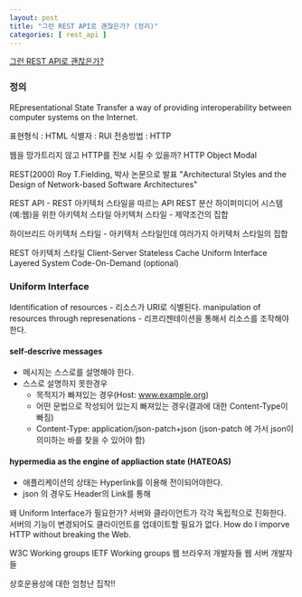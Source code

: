 ```yaml
---
layout: post
title: "그런 REST API로 괜찮은가? (정리)"
categories: [ rest_api ]
---
```


[그런 REST API로 괜찮은가?](https://www.youtube.com/watch?v=RP_f5dMoHFc)


### 정의
REpresentational State Transfer
a way of providing interoperability between computer systems on the Internet.

표현형식 : HTML
식별자 : RUI
전송방법 : HTTP

웹을 망가트리지 않고 HTTP를 진보 시킬 수 있을까?
HTTP Object Modal

REST(2000)
Roy T.Fielding, 박사 논문으로 발표
"Architectural Styles and the Design of Network-based Software Architectures"


REST API - REST 아키텍처 스타일을 따르는 API
REST 분산 하이퍼미디어 시스템(예:웹)을 위한 아키텍처 스타일
아키텍처 스타일 - 제약조건의 집합

하이브리드 아키텍처 스타일 - 아키텍처 스타일인데 여러가지 아키텍처 스타일의 집합

REST 아키텍처 스타일
Client-Server
Stateless
Cache
Uniform Interface
Layered System
Code-On-Demand (optional)


### Uniform Interface
Identification of resources - 리소스가 URI로 식별된다.
manipulation of resources through represenations - 리프리젠테이션을 통해서 리소스를 조작해야 한다.
#### self-descrive messages 
- 메시지는 스스로를 설명해야 한다.
- 스스로 설명하지 못한경우
    - 목적지가 빠져있는 경우(Host: www.example.org)
    - 어떤 문법으로 작성되어 있는지 빠져있는 경우(결과에 대한 Content-Type이 빠짐)
    - Content-Type: application/json-patch+json (json-patch 에 가서 json이 의미하는 바를 찾을 수 있어야 함)

#### hypermedia as the engine of appliaction state (HATEOAS) 
- 애플리케이션의 상태는 Hyperlink를 이용해 전이되어야한다.
- json 의 경우도 Header의 Link를 통해 



왜 Uniform Interface가 필요한가?
서버와 클라이언트가 각각 독립적으로 진화한다.
서버의 기능이 변경되어도 클라이언트를 업데이트할 필요가 없다.
How do I imporve HTTP without breaking the Web.

W3C Working groups
IETF Working groups
웹 브라우저 개발자들
웹 서버 개발자들


상호운용성에 대한 엄청난 집착!! 


